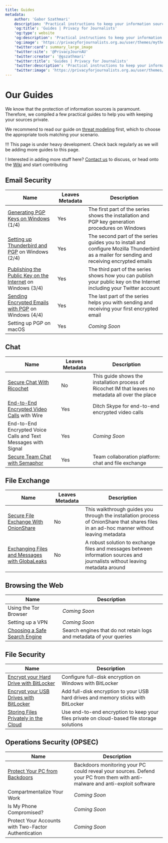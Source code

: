 ```yaml
---
title: Guides
metadata:
    author: 'Gabor Szathmari'
    description: 'Practical instructions to keep your information sources private as a journalist'
    'og:title': 'Guides | Privacy for Journalists'
    'og:type': website
    'og:description': 'Practical instructions to keep your information sources private as a journalist'
    'og:image': 'https://privacyforjournalists.org.au/user/themes/mytheme/images/social.png'
    'twitter:card': summary_large_image
    'twitter:site': '@PrivacyJournAU'
    'twitter:creator': '@gszathmari'
    'twitter:title': 'Guides | Privacy for Journalists'
    'twitter:description': 'Practical instructions to keep your information sources private as a journalist'
    'twitter:image': 'https://privacyforjournalists.org.au/user/themes/mytheme/images/social.png'
---
```


# Our Guides

We know that the protection of information sources is paramount. Therefore, we compiled a few practical guides to help you with keeping your sources private.

We recommend to read our guide on [threat modeling](/threat-modeling-for-journalists) first, which to choose the appropriate tools matching your scenario.

!!! This page is under heavy development. Check back regularly as we will be adding more guides to this page.

! Interested in adding more stuff here? [Contact us](/contact-us) to discuss, or head onto the [Wiki](https://wiki.privacyforjournalists.org.au) and start contributing

## Email Security

| Name | Leaves Metadata | Description |
| ---- | --------------- | ----------- |
| [Generating PGP Keys on Windows](generating-pgp-keys-windows) (1/4) | Yes | The first part of the series shows the installation and PGP key generation procedures on Windows |
| [Setting up Thunderbird and PGP](setting-up-thunderbird-and-pgp) on Windows (2/4) | Yes | The second part of the series guides you to install and configure Mozilla Thunderbird as a mailer for sending and receiving encrypted emails |
| [Publishing the Public Key on the Internet](publishing-the-private-key) on Windows (3/4) | Yes | The third part of the series shows how you can publish your public key on the Internet including your Twitter account |
| [Sending Encrypted Emails with PGP](sending-encrypted-emails-with-pgp) on Windows (4/4) | Yes | The last part of the series helps you with sending and receiving your first encrypted email |
| Setting up PGP on macOS | Yes | _Coming Soon_ |

## Chat

| Name | Leaves Metadata | Description |
| ---- | --------------- | ----------- |
| [Secure Chat With Ricochet](secure-chat-without-leaving-metadata-ricochet) | No | This guide shows the installation process of Ricochet IM that leaves no metadata all over the place |
| [End-to-End Encrypted Video Calls](end-to-end-encrypted-video-calls) with Wire | Yes | Ditch Skype for end-to-end encrypted video calls |
| End-to-End Encrypted Voice Calls and Text Messages with Signal | Yes | _Coming Soon_ |
| [Secure Team Chat with Semaphor](../guides/secure-team-chat-with-semaphor) | Yes | Team collaboration platform: chat and file exchange |

## File Exchange

| Name | Leaves Metadata | Description |
| ---- | --------------- | ----------- |
| [Secure File Exchange With OnionShare](secure-file-exchange-without-leaving-metadata-onionshare) | No | This walkthrough guides you through the installation process of OnionShare that shares files in an ad-hoc manner without leaving metadata |
| [Exchanging Files and Messages with GlobaLeaks](../guides/exchanging-files-and-messages-with-globaleaks) | No | A robust solution to exchange files and messages between information sources and journalists without leaving metadata around |

## Browsing the Web

| Name | Description |
| ---- | ----------- |
| Using the Tor Browser | _Coming Soon_ |
| Setting up a VPN | _Coming Soon_ |
| [Choosing a Safe Search Engine](../guides/choosing-a-safe-search-engine) | Search engines that do not retain logs and metadata of your queries |

## File Security

| Name | Description |
| ---- | ----------- |
| [Encrypt your Hard Drive with BitLocker](../guides/encrypt-your-hard-drive-with-bitlocker-windows) | Configure full-disk encryption on Windows with BitLocker |
| [Encrypt your USB Drives with BitLocker](../guides/encrypt-your-usb-drives-with-bitlocker-on-windows) | Add full-disk encryption to your USB hard drives and memory sticks with BitLocker |
| [Storing Files Privately in the Cloud](../guides/storing-files-privately-in-the-cloud) | Use end-to-end encryption to keep your files private on cloud-based file storage solutions |

## Operations Security (OPSEC)

| Name | Description |
| ---- | ----------- |
| [Protect Your PC from Backdoors](../guides/protect-your-pc-from-backdoors-windows) | Backdoors monitoring your PC could reveal your sources. Defend your PC from them with anti-malware and anti-exploit software |
| Compartmentalize Your Work | _Coming Soon_ |
| Is My Phone Compromised? | _Coming Soon_ |
| Protect Your Accounts with Two-Factor Authentication | _Coming Soon_ |
